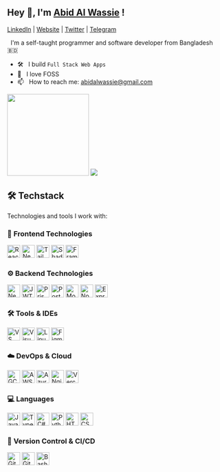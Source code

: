 ## Hey 👋, I'm [Abid Al Wassie](https://abidalwassie.me) !

[LinkedIn](https://www.linkedin.com/in/abidalwassie/) |
[Website](https://abidalwassie.netlify.app/) |
[Twitter](https://twitter.com/abidalwassie) |
[Telegram](https://t.me/doge4444)

&nbsp; 
I'm a self-taught programmer and software developer from Bangladesh 🇧🇩
- 🛠️ &nbsp; I build `Full Stack Web Apps`
- 🐧 &nbsp; I love FOSS
- 📫 &nbsp; How to reach me: abidalwassie@gmail.com

<div>
  <img src="https://github-readme-stats.vercel.app/api?username=abidalwassie&show_icons=true&theme=github_dark_dimmed" height="190">
  <img src="https://github-readme-stats.vercel.app/api/top-langs/?username=abidalwassie&layout=compact&theme=github_dark_dimmed&langs_count=8&hide=scss,makefile">
</div>

<div>
  <h2>🛠️ <strong>Techstack</strong></h2>
  <p>Technologies and tools I work with:</p>

  <h3>🚀 <strong>Frontend Technologies</strong></h3>
  <img src="https://img.shields.io/badge/React-20232A?style=flat&logo=react&logoColor=61DAFB" alt="React" height="30">
  <img src="https://img.shields.io/badge/Next.js-000000?style=flat&logo=next.js&logoColor=white" alt="Next.js" height="30">
  <img src="https://img.shields.io/badge/TailwindCSS-06B6D4?style=flat&logo=tailwindcss&logoColor=white" alt="TailwindCSS" height="30">
  <img src="https://img.shields.io/badge/Shadcn-000000?style=flat&logo=shadcn/ui&logoColor=white&color=353535" alt="Shadcn" height="30">
  <img src="https://img.shields.io/badge/Framer_Motion-353535?style=flat&logo=framer&logoColor=white" alt="Framer Motion" height="30">

  <h3>⚙️ <strong>Backend Technologies</strong></h3>
  <img src="https://img.shields.io/badge/NextAuth-EB5424?style=flat&logo=auth0&logoColor=white" alt="NextAuth" height="30">
  <img src="https://img.shields.io/badge/JWT/OAUTH-000000?style=flat&logo=jsonwebtokens&logoColor=white" alt="JWT/OAuth" height="30">
  <img src="https://img.shields.io/badge/Prisma-2D3748?style=flat&logo=prisma&logoColor=white" alt="Prisma" height="30">
  <img src="https://img.shields.io/badge/PostgreSQL-336791?style=flat&logo=postgresql&logoColor=white" alt="PostgreSQL" height="30">
  <img src="https://img.shields.io/badge/MongoDB-4EA94B?style=flat&logo=mongodb&logoColor=white" alt="MongoDB" height="30">
  <img src="https://img.shields.io/badge/Node.js-339933?style=flat&logo=node.js&logoColor=white" alt="Node.js" height="30">
  <img src="https://img.shields.io/badge/Express-000000?style=flat&logo=express&logoColor=white" alt="Express" height="30">

  <h3>🛠️ <strong>Tools & IDEs</strong></h3>
  <img src="https://img.shields.io/badge/VS_Code-007ACC?style=flat&logo=visual-studio-code&logoColor=white" alt="VS Code" height="30">
  <img src="https://img.shields.io/badge/Visual_Studio-5C2D91?style=flat&logo=visual-studio&logoColor=white" alt="Visual Studio" height="30">
  <img src="https://img.shields.io/badge/Linux-FCC624?style=flat&logo=linux&logoColor=black" alt="Linux" height="30">
  <img src="https://img.shields.io/badge/Figma-000000?style=flat&logo=figma&logoColor=white" alt="Figma" height="30">

  <h3>☁️ <strong>DevOps & Cloud</strong></h3>
  <img src="https://img.shields.io/badge/GCP-4285F4?style=flat&logo=google-cloud&logoColor=white" alt="GCP" height="30">
  <img src="https://img.shields.io/badge/AWS-232F3E?style=flat&logo=amazon-aws&logoColor=white" alt="AWS" height="30">
  <img src="https://img.shields.io/badge/Azure-0078D4?style=flat&logo=microsoft-azure&logoColor=white" alt="Azure" height="30">
  <img src="https://img.shields.io/badge/Nginx-009639?style=flat&logo=nginx&logoColor=white" alt="Nginx" height="30">
  <img src="https://img.shields.io/badge/Vercel-000000?style=flat&logo=vercel&logoColor=white" alt="Vercel" height="30">

  <h3>💻 <strong>Languages</strong></h3>
  <img src="https://img.shields.io/badge/JavaScript-F7DF1E?style=flat&logo=javascript&logoColor=black" alt="JavaScript" height="30">
  <img src="https://img.shields.io/badge/TypeScript-3178C6?style=flat&logo=typescript&logoColor=white" alt="TypeScript" height="30">
  <img src="https://img.shields.io/badge/C%23-68217A?style=flat&logo=csharp&logoColor=white" alt="C#" height="30">
  <img src="https://img.shields.io/badge/Python-3776AB?style=flat&logo=python&logoColor=white" alt="Python" height="30">
  <img src="https://img.shields.io/badge/HTML5-E34F26?style=flat&logo=html5&logoColor=white" alt="HTML5" height="30">
  <img src="https://img.shields.io/badge/CSS3-1572B6?style=flat&logo=css3&logoColor=white" alt="CSS3" height="30">

  <h3>🔗 <strong>Version Control & CI/CD</strong></h3>
  <img src="https://img.shields.io/badge/Git-F05032?style=flat&logo=git&logoColor=white" alt="Git" height="30">
  <img src="https://img.shields.io/badge/GitHub-181717?style=flat&logo=github&logoColor=white" alt="GitHub" height="30">
  <img src="https://img.shields.io/badge/Bash-4EAA25?style=flat&logo=gnubash&logoColor=white" alt="Bash" height="30">
</div>
